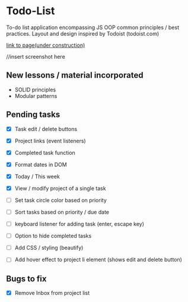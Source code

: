 # Todo-List

To-do list application encompassing JS OOP common principles / best practices. 
Layout and design inspired by Todoist (todoist.com)

<a href="">link to page(under construction)</a>

//insert screenshot here

## New lessons / material incorporated
- SOLID principles
- Modular patterns

## Pending tasks

- [x] Task edit / delete buttons
- [x] Project links (event listeners)
- [x] Completed task function
- [x] Format dates in DOM
- [x] Today / This week
- [x] View / modify project of a single task 
- [ ] Set task circle color based on priority
- [ ] Sort tasks based on priority / due date
- [ ] keyboard listener for adding task (enter, escape key)
- [ ] Option to hide completed tasks
- [ ] Add CSS / styling (beautify)
- [ ] Add hover effect to project li element (shows edit and delete button)


## Bugs to fix

- [x] Remove Inbox from project list